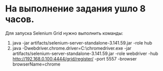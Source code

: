 # На выполнение задания ушло 8 часов.
Для запуска Selenium Grid нужно выполнить команды:
1. java -jar artifacts/selenium-server-standalone-3.141.59.jar -role hub
2. java -Dwebdriver.chrome.driver=C:\chromedriver.exe -jar artifacts/selenium-server-standalone-3.141.59.jar -role webdriver -hub http://192.168.0.100:4444/grid/register/ -port 5557 -browser browserName=chrome
